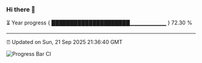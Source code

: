 ### Hi there 👋

⏳ Year progress { █████████████████████▁▁▁▁▁▁▁▁▁ } 72.30 %

---

⏰ Updated on Sun, 21 Sep 2025 21:36:40 GMT

![Progress Bar CI](https://github.com/IshwaranRudhara/GIT-ACTION/workflows/Progress%20Bar%20CI/badge.svg)
